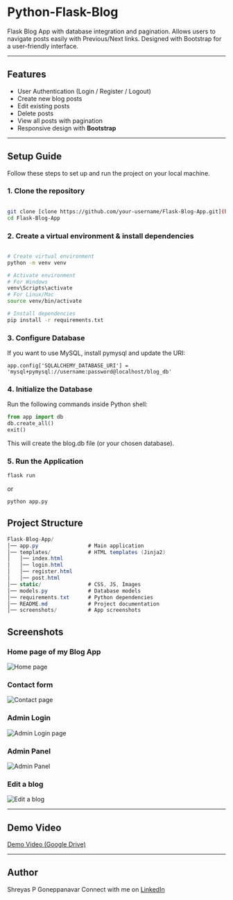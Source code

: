 # Python-Flask-Blog
Flask Blog App with database integration and pagination. Allows users to navigate posts easily with Previous/Next links. Designed with Bootstrap for a user-friendly interface.

---

## Features
- User Authentication (Login / Register / Logout)
- Create new blog posts
- Edit existing posts
- Delete posts
- View all posts with pagination
- Responsive design with **Bootstrap**

---

## Setup Guide

Follow these steps to set up and run the project on your local machine.

### 1️. Clone the repository

```bash

git clone [clone https://github.com/your-username/Flask-Blog-App.git](https://github.com/Shreyasgoneppanavar/Python-Flask-Blog.git)
cd Flask-Blog-App
```

### 2️. Create a virtual environment & install dependencies

```bash

# Create virtual environment
python -m venv venv

# Activate environment
# For Windows
venv\Scripts\activate
# For Linux/Mac
source venv/bin/activate

# Install dependencies
pip install -r requirements.txt
```

### 3️. Configure Database

If you want to use MySQL, install pymysql and update the URI:
```
app.config['SQLALCHEMY_DATABASE_URI'] = 'mysql+pymysql://username:password@localhost/blog_db'
```

### 4️. Initialize the Database

Run the following commands inside Python shell:
```python
from app import db
db.create_all()
exit()
```
This will create the blog.db file (or your chosen database).

### 5️. Run the Application

```bash
flask run
```
or
```bash
python app.py
```

## Project Structure

```csharp
Flask-Blog-App/
│── app.py                # Main application
│── templates/            # HTML templates (Jinja2)
│   │── index.html
│   │── login.html
│   │── register.html
│   │── post.html
│── static/               # CSS, JS, Images
│── models.py             # Database models
│── requirements.txt      # Python dependencies
│── README.md             # Project documentation
│── screenshots/          # App screenshots
```

## Screenshots

### Home page of my Blog App

![Home page](screenshots/Home.png)

### Contact form

![Contact page](screenshots/Contact.png)

### Admin Login

![Admin Login page](screenshots/Admin-login.png)

### Admin Panel

![Admin Panel](screenshots/Admin-Panel.png)

### Edit a blog

![Edit a blog](screenshots/Edit-Blog.png)

---

## Demo Video

[Demo Video (Google Drive)](https://drive.google.com/file/d/1POiPMB8rGKjeeHFop0NMC6yd628I1Cmf/view?usp=sharing)

---

## Author

Shreyas P Goneppanavar
Connect with me on [LinkedIn](https://www.linkedin.com/in/shreyas-goneppanavar-060272257/)







